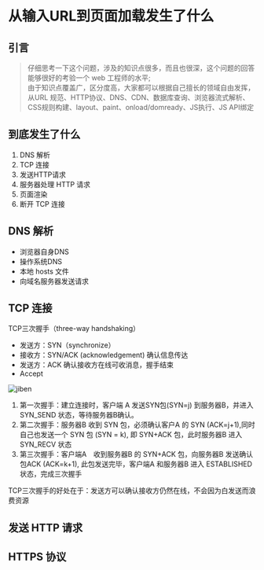# 从输入URL到页面加载发生了什么

## 引言
> 仔细思考一下这个问题，涉及的知识点很多，而且也很深，这个问题的回答能够很好的考验一个 web 工程师的水平;   
由于知识点覆盖广，区分度高，大家都可以根据自己擅长的领域自由发挥，从URL 规范、HTTP协议、DNS、CDN、数据库查询、浏览器流式解析、CSS规则构建、layout、paint、onload/domready、JS执行、JS API绑定

## 到底发生了什么
 1. DNS 解析
 2. TCP 连接
 3. 发送HTTP请求
 4. 服务器处理 HTTP 请求
 5. 页面渲染
 6. 断开 TCP 连接

## DNS 解析

 - 浏览器自身DNS
 - 操作系统DNS
 - 本地 hosts 文件
 - 向域名服务器发送请求

## TCP 连接
TCP三次握手（three-way handshaking）
 - 发送方：SYN（synchronize）
 - 接收方：SYN/ACK (acknowledgement) 确认信息传达
 - 发送方：ACK 确认接收方在线可收消息，握手结束
 - Accept
 
 ![jiben](https://cdn.ru23.com/img/2018/11/three-way-handshaking.jpg)

 1. 第一次握手：建立连接时，客户端 A 发送SYN包(SYN=j) 到服务器B，并进入 SYN_SEND 状态，等待服务器B确认。
 2. 第二次握手：服务器B 收到 SYN 包，必须确认客户A 的 SYN (ACK=j+1),同时自己也发送一个 SYN 包 (SYN = k), 即 SYN+ACK 包，此时服务器B 进入 SYN_RECV 状态
 3. 第三次握手：客户端A　收到服务器B 的 SYN+ACK 包，向服务器B 发送确认包ACK (ACK=k+1), 此包发送完毕，客户端A 和服务器B 进入 ESTABLISHED 状态，完成三次握手

 TCP三次握手的好处在于：发送方可以确认接收方仍然在线，不会因为白发送而浪费资源

 ## 发送 HTTP 请求
 

 ## HTTPS 协议

